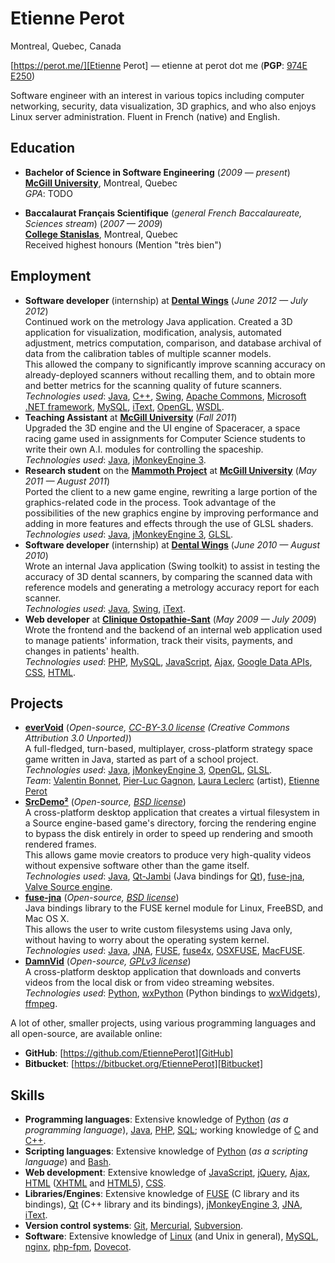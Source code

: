 Etienne Perot
=============

Montreal, Quebec, Canada

[https://perot.me/][Etienne Perot] — <span class="email-replace">etienne at perot dot me</span> (**PGP**: [974E E250][PGP key])

Software engineer with an interest in various topics including computer networking, security, data visualization, 3D graphics, and who also enjoys Linux server administration. Fluent in French (native) and English.

Education
---------
* **Bachelor of Science in Software Engineering** (_2009 — present_)  
  **[McGill University]**, Montreal, Quebec  
  _GPA_: TODO

* **Baccalaurat Français Scientifique** (_general French Baccalaureate, Sciences stream_) (_2007 — 2009_)  
  **[College Stanislas]**, Montreal, Quebec  
  Received highest honours (Mention "très bien")

Employment
----------
* **Software developer** (internship) at **[Dental Wings]** (_June 2012 — July 2012_)  
  Continued work on the metrology Java application. Created a 3D application for visualization, modification, analysis, automated adjustment, metrics computation, comparison, and database archival of data from the calibration tables of multiple scanner models.  
  This allowed the company to significantly improve scanning accuracy on already-deployed scanners without recalling them, and to obtain more and better metrics for the scanning quality of future scanners.  
  _Technologies used_: [Java], [C++], [Swing], [Apache Commons], [Microsoft .NET framework], [MySQL], [iText], [OpenGL], [WSDL].
* **Teaching Assistant** at **[McGill University]** (_Fall 2011_)  
  Upgraded the 3D engine and the UI engine of Spaceracer, a space racing game used in assignments for Computer Science students to write their own A.I. modules for controlling the spaceship.  
  _Technologies used_: [Java], [jMonkeyEngine 3].
* **Research student** on the **[Mammoth Project]** at **[McGill University]** (_May 2011 — August 2011_)  
  Ported the client to a new game engine, rewriting a large portion of the graphics-related code in the process. Took advantage of the possibilities of the new graphics engine by improving performance and adding in more features and effects through the use of GLSL shaders.  
  _Technologies used_: [Java], [jMonkeyEngine 3], [GLSL].
* **Software developer** (internship) at **[Dental Wings]** (_June 2010 — August 2010_)  
  Wrote an internal Java application (Swing toolkit) to assist in testing the accuracy of 3D dental scanners, by comparing the scanned data with reference models and generating a metrology accuracy report for each scanner.  
  _Technologies used_: [Java], [Swing], [iText].
* **Web developer** at **[Clinique Ostopathie-Sant]** (_May 2009 — July 2009_)  
  Wrote the frontend and the backend of an internal web application used to manage patients' information, track their visits, payments, and changes in patients' health.  
  _Technologies used_: [PHP], [MySQL], [JavaScript], [Ajax], [Google Data APIs], [CSS], [HTML].

Projects
--------
* **[everVoid]** (_Open-source, [CC-BY-3.0 license] (Creative Commons Attribution 3.0 Unported)_)  
  A full-fledged, turn-based, multiplayer, cross-platform strategy space game written in Java, started as part of a school project.  
  _Technologies used_: [Java], [jMonkeyEngine 3], [OpenGL], [GLSL].  
  _Team_: [Valentin Bonnet], [Pier-Luc Gagnon], [Laura Leclerc] (artist), [Etienne Perot]
* **[SrcDemo²]** (_Open-source, [BSD license]_)  
  A cross-platform desktop application that creates a virtual filesystem in a Source engine-based game's directory, forcing the rendering engine to bypass the disk entirely in order to speed up rendering and smooth rendered frames.  
  This allows game movie creators to produce very high-quality videos without expensive software other than the game itself.  
  _Technologies used_: [Java], [Qt-Jambi] (Java bindings for [Qt]), [fuse-jna], [Valve Source engine].
* **[fuse-jna]** (_Open-source, [BSD license]_)  
  Java bindings library to the FUSE kernel module for Linux, FreeBSD, and Mac OS X.  
  This allows the user to write custom filesystems using Java only, without having to worry about the operating system kernel.  
  _Technologies used_: [Java], [JNA], [FUSE], [fuse4x], [OSXFUSE], [MacFUSE].
* **[DamnVid]** (_Open-source, [GPLv3 license]_)  
  A cross-platform desktop application that downloads and converts videos from the local disk or from video streaming websites.  
  _Technologies used_: [Python], [wxPython] (Python bindings to [wxWidgets]), [ffmpeg].

A lot of other, smaller projects, using various programming languages and all open-source, are available online:

* **GitHub**: [https://github.com/EtiennePerot][GitHub]
* **Bitbucket**: [https://bitbucket.org/EtiennePerot][Bitbucket]

Skills
------
* **Programming languages**: Extensive knowledge of [Python] (_as a programming language_), [Java], [PHP], [SQL]; working knowledge of [C] and [C++].
* **Scripting languages**: Extensive knowledge of [Python] (_as a scripting language_) and [Bash].
* **Web development**: Extensive knowledge of [JavaScript], [jQuery], [Ajax], [HTML] ([XHTML] and [HTML5]), [CSS].
* **Libraries/Engines**: Extensive knowledge of [FUSE] (C library and its bindings), [Qt] (C++ library and its bindings), [jMonkeyEngine 3], [JNA], [iText].
* **Version control systems**: [Git], [Mercurial], [Subversion].
* **Software**: Extensive knowledge of [Linux] (and Unix in general), [MySQL], [nginx], [php-fpm], [Dovecot].


[McGill University]: https://www.mcgill.ca/
[College Stanislas]: http://stanislas.qc.ca/montreal/
[Mammoth Project]: http://mammoth.cs.mcgill.ca/
[Dental Wings]: http://www.dental-wings.com/
[Clinique Ostopathie-Sant]: http://osteopathiesante.com/
[Java]: https://en.wikipedia.org/wiki/Java_%28programming_language%29
[C]: https://en.wikipedia.org/wiki/C_%28programming_language%29
[C++]: https://en.wikipedia.org/wiki/C%2B%2B
[Swing]: https://en.wikipedia.org/wiki/Swing_%28Java%29
[Apache Commons]: https://commons.apache.org/
[Microsoft .NET framework]: https://www.microsoft.com/net
[SQL]: https://en.wikipedia.org/wiki/SQL
[MySQL]: https://www.mysql.com/
[iText]: http://itextpdf.com/
[OpenGL]: http://www.opengl.org/
[WSDL]: https://en.wikipedia.org/wiki/Web_Services_Description_Language
[jMonkeyEngine 3]: http://jmonkeyengine.com/
[GLSL]: https://en.wikipedia.org/wiki/GLSL
[PHP]: http://www.php.net/
[JavaScript]: https://en.wikipedia.org/wiki/JavaScript
[Ajax]: https://en.wikipedia.org/wiki/Ajax_%28programming%29
[Google Data APIs]: https://developers.google.com/gdata/
[CSS]: https://en.wikipedia.org/wiki/Cascading_Style_Sheets
[HTML]: https://en.wikipedia.org/wiki/HTML
[XHTML]: https://en.wikipedia.org/wiki/XHTML
[HTML5]: https://en.wikipedia.org/wiki/HTML5
[Qt]: https://en.wikipedia.org/wiki/Qt_%28framework%29
[Qt-Jambi]: http://qt-jambi.org/
[Valve Source Engine]: http://source.valvesoftware.com/
[JNA]: https://en.wikipedia.org/wiki/Java_Native_Access
[FUSE]: https://en.wikipedia.org/wiki/Filesystem_in_Userspace
[fuse4x]: http://fuse4x.github.com/
[OSXFUSE]: http://osxfuse.github.com/
[MacFUSE]: https://code.google.com/p/macfuse/
[Python]: http://www.python.org/
[Bash]: https://en.wikipedia.org/wiki/Bash_%28Unix_shell%29
[wxPython]: http://wxpython.org/
[wxWidgets]: http://www.wxwidgets.org/
[ffmpeg]: http://ffmpeg.org/
[jQuery]: http://jquery.com/
[Git]: http://git-scm.com/
[Mercurial]: http://mercurial.selenic.com/
[Subversion]: http://subversion.tigris.org/
[Linux]: https://en.wikipedia.org/wiki/Linux
[nginx]: http://nginx.org/
[php-fpm]: http://php-fpm.org/
[Dovecot]: http://dovecot.org/
[everVoid]: https://github.com/EtiennePerot/evervoid
[SrcDemo²]: https://srcdemo2.googlecode.com/
[fuse-jna]: https://github.com/EtiennePerot/fuse-jna
[DamnVid]: https://damnvid.googlecode.com/
[Valentin Bonnet]: http://www.linkedin.com/in/valentinbonnet
[Pier-Luc Gagnon]: http://www.linkedin.com/in/pierlucgagnon
[Laura Leclerc]: http://www.linkedin.com/pub/laura-leclerc/29/717/411
[Etienne Perot]: https://perot.me/
[PGP key]: https://perot.me/pgp.asc
[CC-BY-3.0 license]: https://creativecommons.org/licenses/by/3.0/
[BSD license]: http://opensource.org/licenses/BSD-2-Clause
[GPLv3 license]: https://www.gnu.org/licenses/quick-guide-gplv3.html
[GitHub]: https://github.com/EtiennePerot
[Bitbucket]: https://bitbucket.org/EtiennePerot